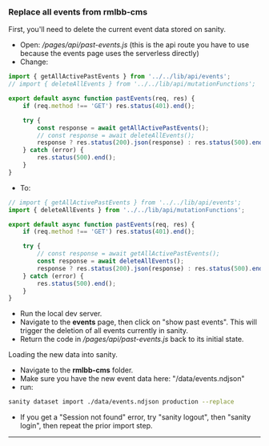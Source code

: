### Replace all events from rmlbb-cms

First, you'll need to delete the current event data stored on sanity.

-   Open: _/pages/api/past-events.js_ (this is the api route you have to use because the events page uses the serverless directly)
-   Change:

```js
import { getAllActivePastEvents } from '../../lib/api/events';
// import { deleteAllEvents } from '../../lib/api/mutationFunctions';

export default async function pastEvents(req, res) {
    if (req.method !== 'GET') res.status(401).end();

    try {
        const response = await getAllActivePastEvents();
        // const response = await deleteAllEvents();
        response ? res.status(200).json(response) : res.status(500).end();
    } catch (error) {
        res.status(500).end();
    }
}
```

-   To:

```js
// import { getAllActivePastEvents } from '../../lib/api/events';
import { deleteAllEvents } from '../../lib/api/mutationFunctions';

export default async function pastEvents(req, res) {
    if (req.method !== 'GET') res.status(401).end();

    try {
        // const response = await getAllActivePastEvents();
        const response = await deleteAllEvents();
        response ? res.status(200).json(response) : res.status(500).end();
    } catch (error) {
        res.status(500).end();
    }
}

```

-   Run the local dev server.
-   Navigate to the **events** page, then click on "show past events". This will trigger the deletion of all events currently in sanity.
-   Return the code in _/pages/api/past-events.js_ back to its initial state.

Loading the new data into sanity.

-   Navigate to the **rmlbb-cms** folder.
-   Make sure you have the new event data here: "/data/events.ndjson"
-   run:

```bash
sanity dataset import ./data/events.ndjson production --replace
```

-   If you get a "Session not found" error, try "sanity logout", then "sanity login", then repeat the prior import step.

---
